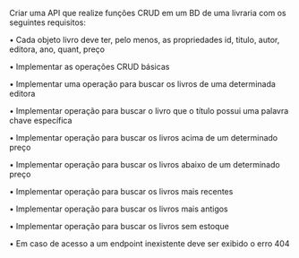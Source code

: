 Criar uma API que realize funções CRUD em um BD de uma livraria com os seguintes
requisitos:

• Cada objeto livro deve ter, pelo menos, as propriedades id, titulo, autor, editora, ano, quant, preço

• Implementar as operações CRUD básicas

• Implementar uma operação para buscar os livros de uma determinada editora

• Implementar operação para buscar o livro que o título possui uma palavra chave específica

• Implementar operação para buscar os livros acima de um determinado preço

• Implementar operação para buscar os livros abaixo de um determinado preço

• Implementar operação para buscar os livros mais recentes

• Implementar operação para buscar os livros mais antigos

• Implementar operação para buscar os livros sem estoque

• Em caso de acesso a um endpoint inexistente deve ser exibido o erro 404
